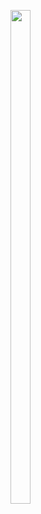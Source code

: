 <p>
<img src="https://user-images.githubusercontent.com/124056284/221099450-4d1daaf7-692f-4941-9c67-00f8bcec2307.png" width=25% height=45%>
</p>
